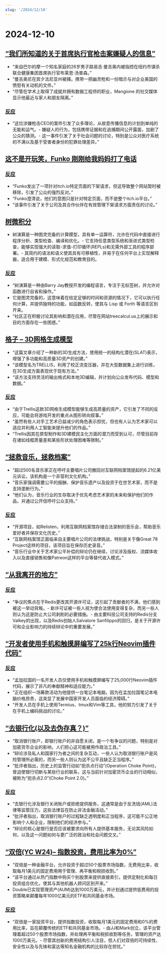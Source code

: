 ```yaml
---
slug: '/2024/12/10'
---
```


# 2024-12-10

## [“我们所知道的关于首席执行官枪击案嫌疑人的信息”](https://www.bbc.com/news/articles/cp9nxee2r0do)

- “来自巴尔的摩一个知名家庭的26岁男子路易吉·曼吉奥内被指控在纽约市谋杀联合健康集团首席执行官布莱恩·汤普森。”
- “曼吉奥尼在宾夕法尼亚州被捕，携带一把幽灵枪和一份暗示与对企业美国的愤怒有关动机的文件。”
- “尽管在学术上取得了成就并拥有数据工程师的职业，Mangione 的社交媒体显示他最近与家人和朋友隔离。”

### [反应](https://news.ycombinator.com/item?id=42370622)

- “这位涉嫌枪击CEO的案件引发了众多理论，从故意传播信息的计划到单纯的无能和运气。- 嫌疑人的行为，包括携带证据和在追捕期间公开露面，加剧了公众的猜测。- 这一事件引发了关于社会问题的讨论，特别是公众对医疗系统的不满以及基于受害者身份的犯罪处理差异。”

## [这不是开玩笑，Funko 刚刚给我妈妈打了电话](https://twitter.com/itchio/status/1866239798924763227)

### [反应](https://news.ycombinator.com/item?id=42371481)

- “Funko发出了一项针对itch.io特定页面的下架请求，但这导致整个网站暂时被移除，引发了公众的强烈反对。”
- “Funko澄清说，他们的意图只是针对特定页面，而不是整个itch.io平台。”
- “该事件引发了关于公司及其合作伙伴在有效管理下架请求方面责任的讨论。”

## [树微积分](https://treecalcul.us/)

- 树演算是一种图灵完备的计算模型，具有单一运算符，允许在代码中直接进行程序分析、类型检查、编译和优化。- 它支持任意类型系统和渐进式类型检查，能够实现强大的读取-求值-打印循环(REPLs)和无需外部工具的程序部署。- 其简约的语法和语义使其具有可移植性，并易于在任何平台上实现解释器，适合用于建模、形式化规范和教育目的。

### [反应](https://news.ycombinator.com/item?id=42373437)

- “树演算是一种由Barry Jay教授开发的编程语言，专注于无标签树，并允许对函数进行自省和操作。”
- 它是图灵完备的，这意味着在给定足够的时间和资源的情况下，它可以执行任何计算，并提供独特的功能，如函数反转，使其与 Lisp 或 Forth 等语言区别开来。
- “社区正在积极讨论其影响和潜在应用，尽管在网站treecalcul.us上的展示和目的方面存在一些困惑。”

## [格子 – 3D网格生成模型](https://trellis3d.github.io/)

- “这篇文章介绍了一种新的3D生成方法，使用统一的结构化潜在(SLAT)表示，增强了多功能和高质量3D资产的创建。”
- “该模型名为TRELLIS，利用了校正流变压器，并在大型数据集上进行训练，在3D生成方面表现优于现有方法。”
- “该方法支持灵活的输出格式和本地3D编辑，并计划向公众发布代码、模型和数据。”

### [反应](https://news.ycombinator.com/item?id=42369476)

- “由于Trellis这款3D网格生成模型能够生成高质量的资产，它引发了不同的反应，可能会将游戏开发的重点从图形转向叙事。”
- “虽然有些人对手工艺术日益减少的角色表示担忧，但也有人认为艺术家可以适应并利用人工智能来提升他们的作品。”
- “Trellis因其在原型制作和3D建模民主化方面的潜力而受到认可，尽管目前存在诸如线框质量差和某些形状处理困难等限制。”

## [“拯救音乐，拯救档案”](https://www.savethearchive.com/)

- “超过500名音乐家正在呼吁主要唱片公司撤回对互联网档案馆提起的6.21亿美元诉讼，该机构是一个非营利文化机构。”
- “音乐家强调需要公平的报酬、保护音乐遗产以及投资于在世艺术家，而不是支持垄断行为。”
- “他们认为，音乐行业的生存取决于优先考虑艺术家的未来和保护他们的作品，并通过公开信呼吁公众支持。”

### [反应](https://news.ycombinator.com/item?id=42373098)

- “开源项目，如Relisten，利用互联网档案馆存储合法录制的音乐会，帮助音乐爱好者并保存文化历史。”
- “互联网档案馆正面临来自主要唱片公司的法律挑战，特别是关于像Great 78 Project这样的项目，该项目旨在保存历史录音。”
- “音乐行业中关于艺术家公平补偿的辩论仍在继续，讨论涉及版权、流媒体收入以及直接销售和像Patreon这样的平台等替代收入模式。”

## [“从我离开的地方”](https://antirez.com/news/144)

### [反应](https://news.ycombinator.com/item?id=42378488)

- “争议的焦点在于Redis更改其开源许可证，这引起了贡献者的不满，他们感到被这一举动背叛。- 新许可证被一些人视为使合法使用变得复杂，而另一些人则认为这是防止大公司剥削的必要措施。- 由主要科技公司支持的Redis分支Valkey的出现，以及Redis创始人Salvatore Sanfilippo的回归，是关于开源许可和企业影响力的持续辩论中的重要发展。”

## [“开发者使用手机和触摸屏编写了25k行Neovim插件代码”](https://old.reddit.com/r/neovim/comments/1h7vhmg/bro_been_developing_his_2k_star_plugin_on_a/)

### [反应](https://news.ycombinator.com/item?id=42374823)

- “孟加拉国的一名开发人员仅使用手机和触摸屏编写了25,000行Neovim插件代码，展示了非凡的奉献精神和适应能力。”
- “正在组织一场筹款活动为他提供一台笔记本电脑，因为在孟加拉国笔记本电脑价格昂贵，这突显了发展中国家开发人员面临的经济障碍。”
- “开发人员在手机上使用Termius、tmux和Vim等工具，他的努力引发了关于在手机上编码挑战的讨论。”

## [“去银行化(以及去伪存真？)”](https://www.bitsaboutmoney.com/archive/debanking-and-debunking/)

- “取消银行账户，即银行账户的非自愿关闭，是一个有争议的问题，特别是对加密货币企业的影响，人们担心这可能被用作政治工具。”
- “辩论涉及私人和国家行为者之间的复杂互动，一些人认为取消银行账户是风险管理所必需的，而另一些人则认为这不公平且缺乏正当程序。”
- “批评者指出，历史上的监管行动如“扼杀点行动”(Operation Choke Point)，曾迫使银行切断与某些行业的联系，这与当前针对加密货币企业的行动相似，被称为“扼杀点2.0”(Choke Point 2.0)。”

### [反应](https://news.ycombinator.com/item?id=42371476)

- “去银行化涉及银行关闭账户或拒绝提供服务，这通常是由于反洗钱(AML)法律等监管压力，这些法律旨在防止非法金融活动。”
- “批评者指出，取消银行账户的过程缺乏透明度和正当程序，这可能不公正地影响个人和企业，限制他们的经济参与。”
- “辩论的核心是银行是否应该被要求向所有人提供基本服务，无论其风险如何，以及这一问题如何与更广泛的政治和社会问题交叉。”

## [“双倍(YC W24)– 指数投资，费用比率为0%”](https://news.ycombinator.com/item?id=42377018)

- “双倍是一种金融平台，允许投资于超过50个股票市场指数，无费用比率，收取每月1美元的固定费用用于管理、再平衡和税损收割。”
- “该平台通过从热门指数中购买个别股票来提供直接索引，提供定制化和每日投资组合优化，使其与其他机器人顾问区别开来。”
- Double已实现管理资产(AUM)达到1000万美元，并计划通过提供低费用的投资策略来颠覆每年1000亿美元的ETF和共同基金市场。

### [反应](https://news.ycombinator.com/item?id=42377018)

- “双倍是一家投资平台，提供指数投资，收取每月1美元的固定费用和0%的费用比率，旨在颠覆传统的ETF和共同基金市场。- 由JJ和Mark创立，该平台管理着超过50个股票市场指数，并处理再平衡和税损收割等任务，管理的资产达1000万美元。- 尽管其创新的费用结构引人注目，但人们对双倍的可持续性、安全性以及与先锋和富达等知名金融机构的比较存在担忧。”

<head>
  <meta property="og:title" content="“我们所知道的关于首席执行官枪击案嫌疑人的信息”" />
  <meta property="og:type" content="website" />
  <meta property="og:image" content="https://og.cho.sh/api/og/?title=%E2%80%9C%E6%88%91%E4%BB%AC%E6%89%80%E7%9F%A5%E9%81%93%E7%9A%84%E5%85%B3%E4%BA%8E%E9%A6%96%E5%B8%AD%E6%89%A7%E8%A1%8C%E5%AE%98%E6%9E%AA%E5%87%BB%E6%A1%88%E5%AB%8C%E7%96%91%E4%BA%BA%E7%9A%84%E4%BF%A1%E6%81%AF%E2%80%9D&subheading=2024%E5%B9%B412%E6%9C%8810%E6%97%A5%E6%98%9F%E6%9C%9F%E4%BA%8C%3A%20%E9%BB%91%E5%AE%A2%E6%96%B0%E9%97%BB%E6%91%98%E8%A6%81" />
</head>
